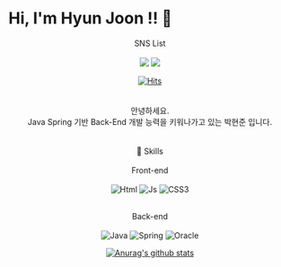 # Hi, I'm Hyun Joon !!  👋 
<div align="center">
 SNS List<br><br>
<a href="https://ks12b0000.tistory.com/" target="_blank"><img src="https://img.shields.io/badge/Blog-000000?style=flat-square&logo=Tistory&logoColor=white"/></a>
<a href="" target="_blank"><img src="https://img.shields.io/badge/ks12b0000@gmail.com-E4405F?style=flat-square&logo=Gmail&logoColor=white"/></a>
<br>

[![Hits](https://hits.seeyoufarm.com/api/count/incr/badge.svg?url=https%3A%2F%2Fgithub.com%2Fks12b0000&count_bg=%2379C83D&title_bg=%23555555&icon=&icon_color=%23E7E7E7&title=hits&edge_flat=false)](https://hits.seeyoufarm.com)
<br><br><br>
안녕하세요. <br>
Java Spring 기반 Back-End 개발 능력을 키워나가고 있는 박현준 입니다.
<br><br><br>
💪 Skills <br><br>
Front-end <br><br>
<img alt="Html" src ="https://img.shields.io/badge/HTML-E34F26.svg?&style=for-the-badge&logo=HTML5&logoColor=white"/>
<img alt="Js" src ="https://img.shields.io/badge/JavaScript-F7DF1E.svg?&style=for-the-badge&logo=JavaScript&logoColor=white"/>
<img alt="CSS3" src ="https://img.shields.io/badge/CSS-1572B6.svg?&style=for-the-badge&logo=CSS3&logoColor=white"/>
<br><br>

Back-end <br><br>
<img alt="Java" src ="https://img.shields.io/badge/Java-007396.svg?&style=for-the-badge&logo=Java&logoColor=white"/>
<img alt="Spring" src ="https://img.shields.io/badge/Spring-6DB33F.svg?&style=for-the-badge&logo=Spring&logoColor=white"/>
<img alt="Oracle" src ="https://img.shields.io/badge/Oracle-F80000.svg?&style=for-the-badge&logo=Oracle&logoColor=white"/>

  [![Anurag's github stats](https://github-readme-stats.vercel.app/api?username=ks12b0000)](https://github.com/anuraghazra/github-readme-stats)
</div>
